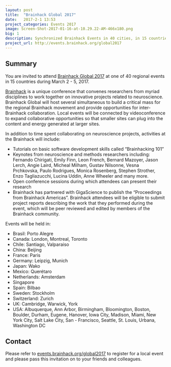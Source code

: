 ```yaml
---
layout: post
title:  "Brainhack Global 2017"
date:   2017-2-1 13:53
project_categories: Events 2017
image: Screen-Shot-2017-01-16-at-10.29.22-AM-466x180.png
big: 1
description: Synchronized Brainhack Events in 40 cities, in 15 countries, on 4 continents.
project_url: http://events.brainhack.org/global2017
---
```

## Summary
You are invited to attend [Brainhack Global 2017](http://events.brainhack.org/global2017) at one of 40 regional events in 15 countries during March 2 - 5, 2017.

[Brainhack](http://events.brainhack.org) is a unique conference that convenes researchers from myriad disciplines to work together on innovative projects related to neuroscience. Brainhack Global will host several simultaneous to build a critical mass for the regional Brainhack movement and provide opportunities for inter-Brainhack collaboration. Local events will be connected by videoconference to expand collaborative opportunities so that smaller sites can plug into the content and energy generated at larger sites.

In addition to time spent collaborating on neuroscience projects, activities at the Brainhack will include:

- Tutorials on basic software development skills called “Brainhacking 101”
- Keynotes from neuroscience and methods researchers including: Fernando Chirigati, Emily Finn, Leon French, Bernard Mazoyer, Jason Lerch, Angie Laird, Micheal Milham, Gustav Nilsonne, Vesna Prchkovska, Paulo Rodrigues, Monica Rosenberg, Stephen Strother, Enzo Tagliazucchi, Lucina Uddin, Anne Wheeler and many more.
- Open conference sessions during which attendees can present their research
- Brainhack has partnered with GigaScience to publish the “Proceedings from Brainhack Americas”. Brainhack attendees will be eligible to submit project reports describing the work that they performed during the event, which will be peer reviewed and edited by members of the Brainhack community.

Events will be held in:

- Brasil: Porto Alegre
- Canada: London, Montreal, Toronto
- Chile: Santiago, Valparaiso
- China: Beijing
- France: Paris
- Germany: Leipzig, Munich
- Japan: Wako
- Mexico: Querétaro
- Netherlands: Amsterdam
- Singapore
- Spain: Bilbao
- Sweden: Stockholm
- Switzerland: Zurich
- UK: Cambridge, Warwick, York
- USA: Albuquerque, Ann Arbor, Birmingham, Bloomington, Boston, Boulder, Durham, Eugene, Hanover, Iowa City, Madison, Miami, New York City, Salt Lake City, San - Francisco, Seattle, St. Louis, Urbana, Washington DC


## Contact
Please refer to [events.brainhack.org/global2017](events.brainhack.org/global2017) to register for a local event and please pass this invitation on to your friends and colleagues.
